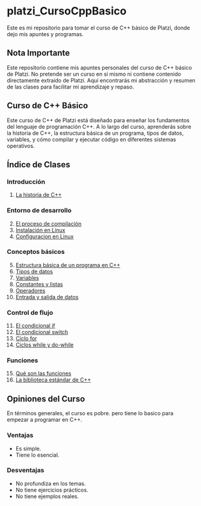 # platzi_CursoCppBasico
Este es mi repositorio para tomar el curso de C++ básico de Platzi, donde dejo mis apuntes y programas.

## Nota Importante

Este repositorio contiene mis apuntes personales del curso de C++ básico de Platzi. No pretende ser un curso en sí mismo ni contiene contenido directamente extraído de Platzi. Aquí encontrarás mi abstracción y resumen de las clases para facilitar mi aprendizaje y repaso.

## Curso de C++ Básico
Este curso de C++ de Platzi está diseñado para enseñar los fundamentos del lenguaje de programación C++. A lo largo del curso, aprenderás sobre la historia de C++, la estructura básica de un programa, tipos de datos, variables, y cómo compilar y ejecutar código en diferentes sistemas operativos.

## Índice de Clases

### Introducción
1. [La historia de C++](clase1.md)

### Entorno de desarrollo
2. [El proceso de compilación](clase2.md)
3. [Instalación en Linux](clase3.md)
4. [Configuracion en Linux](clase4.md)

### Conceptos básicos
5. [Estructura básica de un programa en C++](clase5.md)
6. [Tipos de datos](clase6.md)
7. [Variables](clase7.md)
8. [Constantes y listas](clase8.md)
9. [Operadores](clase9.md)
10. [Entrada y salida de datos](clase10.md)

### Control de flujo
11. [El condicional if](clase11.md)
12. [El condicional switch](clase12.md)
13. [Ciclo for](clase13.md)
14. [Ciclos while y do-while](clase14.md)

### Funciones
15. [Qué son las funciones](clase15.md)
16. [La biblioteca estándar de C++](clase16.md)

## Opiniones del Curso

En términos generales, el curso es pobre. pero tiene lo basico para empezar a programar en C++.

### Ventajas
- Es simple.
- Tiene lo esencial.

### Desventajas
- No profundiza en los temas.
- No tiene ejercicios prácticos.
- No tiene ejemplos reales.